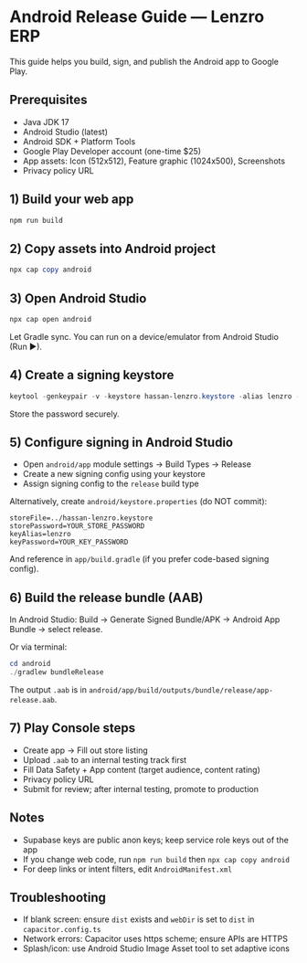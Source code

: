 # Android Release Guide — Lenzro ERP

This guide helps you build, sign, and publish the Android app to Google Play.

## Prerequisites

- Java JDK 17
- Android Studio (latest)
- Android SDK + Platform Tools
- Google Play Developer account (one-time $25)
- App assets: Icon (512x512), Feature graphic (1024x500), Screenshots
- Privacy policy URL

## 1) Build your web app

```powershell
npm run build
```

## 2) Copy assets into Android project

```powershell
npx cap copy android
```

## 3) Open Android Studio

```powershell
npx cap open android
```

Let Gradle sync. You can run on a device/emulator from Android Studio (Run ▶).

## 4) Create a signing keystore

```powershell
keytool -genkeypair -v -keystore hassan-lenzro.keystore -alias lenzro -keyalg RSA -keysize 2048 -validity 10000
```

Store the password securely.

## 5) Configure signing in Android Studio

- Open `android/app` module settings → Build Types → Release
- Create a new signing config using your keystore
- Assign signing config to the `release` build type

Alternatively, create `android/keystore.properties` (do NOT commit):

```
storeFile=../hassan-lenzro.keystore
storePassword=YOUR_STORE_PASSWORD
keyAlias=lenzro
keyPassword=YOUR_KEY_PASSWORD
```

And reference in `app/build.gradle` (if you prefer code-based signing config).

## 6) Build the release bundle (AAB)

In Android Studio: Build → Generate Signed Bundle/APK → Android App Bundle → select release.

Or via terminal:

```powershell
cd android
./gradlew bundleRelease
```

The output `.aab` is in `android/app/build/outputs/bundle/release/app-release.aab`.

## 7) Play Console steps

- Create app → Fill out store listing
- Upload `.aab` to an internal testing track first
- Fill Data Safety + App content (target audience, content rating)
- Privacy policy URL
- Submit for review; after internal testing, promote to production

## Notes

- Supabase keys are public anon keys; keep service role keys out of the app
- If you change web code, run `npm run build` then `npx cap copy android`
- For deep links or intent filters, edit `AndroidManifest.xml`

## Troubleshooting

- If blank screen: ensure `dist` exists and `webDir` is set to `dist` in `capacitor.config.ts`
- Network errors: Capacitor uses https scheme; ensure APIs are HTTPS
- Splash/icon: use Android Studio Image Asset tool to set adaptive icons
